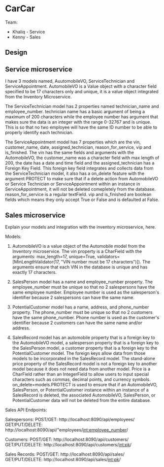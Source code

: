 # CarCar

Team:

* Khaliq - Service
* Kenny - Sales

## Design

## Service microservice

I have 3 models named, AuutomobileVO, ServiceTechnician and ServiceAppointment.
AutomobileVO is a Value object with a character field specified to be 17 characters only and unique, it is a value object integrated from the Inventory Microservice.

The ServiceTechnician model has 2 properties named technician_name and employee_number. technician name has a basic argument of being a maximum of 200 characters while the employee number has argument that makes sure the data is an integer with the range 0-32767 and is unique. This is so that no two employee will have the same ID number to be able to properly identify each technician.

The ServiceAppointment model has 7 properties which are the vin, customer_name, date, assigned_technician, reason_for_service, vip and is_finished. The vin has the same fields and arguments with the AutomobileVO, the customer_name was a character field with max length of 200, the date has a date and time field and the assigned_technician has a Foreign Key Field. This foreign key field integrates and collects data from the ServiceTechnician model, it also has a on_delete feature with the argument PROTECT to make sure that if a delete action from AutomobileVO or Service Technician or ServiceAppointment within an instance in ServiceAppointment, it will not be deleted comepletely from the database. reason_for_service is a regular textField. vip and is_finished are boolean fields which means they only accept True or False and is defaulted at False.

## Sales microservice

Explain your models and integration with the inventory
microservice, here.































Models:

1. AutomobileVO is a value object of the Automobile model from the Inventory microservice. The vin property is a CharField with the arguments: max_length=17, unique=True, validators=[MinLengthValidator(17, "VIN number must be 17 characters")]). The arguments ensure that each VIN in the database is unique and has exactly 17 characters.

2. SalesPerson model has a name and employee_number property. The employee_number must be unique so that no 2 salespersons have the same employee number. Employee number is used as the salesperson's identifier because 2 salespersons can have the same name.

3. PotentialCustomer model has a name, address, and phone_number property. The phone_number must be unique so that no 2 customers have the same phone_number. Phone number is used as the customer's identifier because 2 customers can have the same name and/or address.

4. SalesRecord model has an automobile property that is a foreign key to the AutomobileVO model, a salesperson property that is a foreign key to the SalesPerson model, a customer property that is a foreign key to the PotentialCustomer model. The foreign keys allow data from those models to be incorporated in the SalesRecord model. The stand-alone price property of the SalesRecord model is not a foreign key to another model because it does not need data from another model. Price is a CharField rather than an IntegerField to allow users to input special characters such as commas, decimal points, and currency symbols. on_delete=models.PROTECT is used to ensure that if an AutomobileVO, SalesPerson, or PotentialCustomer instance within an instance of a SalesRecord is deleted, the associated AutomobileVO, SalesPerson, or PotentialCustomer data will not be deleted from the entire database.

Sales API Endpoints:

Salespersons:
POST/GET: http://localhost:8090/api/employees/
GET/PUT/DELETE: http://localhost:8090/api/"employees/<int:employee_number>/

Customers:
POST/GET: http://localhost:8090/api/customers/
GET/PUT/DELETE: http://localhost:8090/api/customers/<int:pk>/

Sales Records:
POST/GET: http://localhost:8090/api/sales/
GET/PUT/DELETE: http://localhost:8090/api/sales/<int:pk>/
